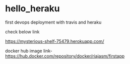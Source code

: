 # hello_heraku
first devops deployment with travis and heraku

check below link

https://mysterious-shelf-75479.herokuapp.com/

docker hub image link- https://hub.docker.com/repository/docker/riajasm/firstapp
